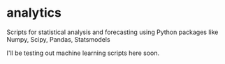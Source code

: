 # analytics
Scripts for statistical analysis and forecasting using Python packages like Numpy, Scipy, Pandas, Statsmodels

I'll be testing out machine learning scripts here soon.
